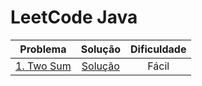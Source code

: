 # LeetCode Java

| Problema |                                                                Solução                                                                 | Dificuldade |
|----------|:--------------------------------------------------------------------------------------------------------------------------------------:|:-----------:|
| [1. Two Sum](https://leetcode.com/problems/two-sum/) | [Solução](https://github.com/atkieling/leetcode-java/blob/ex0001/leetcode-java/src/com/leetcode/leetcodejava/easy/ex0001/TwoSum.java) |    Fácil    |